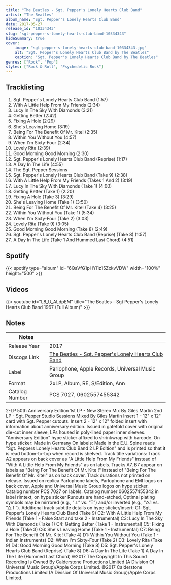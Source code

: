 ```yaml
---
title: "The Beatles - Sgt. Pepper's Lonely Hearts Club Band"
artist: "The Beatles"
album_name: "Sgt. Pepper's Lonely Hearts Club Band"
date: 2017-05-27
release_id: "10334343"
slug: "sgt-pepper-s-lonely-hearts-club-band-10334343"
hideSummary: true
cover:
    image: "sgt-pepper-s-lonely-hearts-club-band-10334343.jpg"
    alt: "Sgt. Pepper's Lonely Hearts Club Band by The Beatles"
    caption: "Sgt. Pepper's Lonely Hearts Club Band by The Beatles"
genres: ["Rock", "Pop"]
styles: ["Rock & Roll", "Psychedelic Rock"]
---
```

## Tracklisting
1. Sgt. Pepper's Lonely Hearts Club Band (1:57)
2. With A Little Help From My Friends (2:34)
3. Lucy In The Sky With Diamonds (3:21)
4. Getting Better (2:42)
5. Fixing A Hole (2:29)
6. She's Leaving Home (3:19)
7. Being For The Benefit Of Mr. Kite! (2:35)
8. Within You Without You (4:57)
9. When I'm Sixty-Four (2:34)
10. Lovely Rita (2:39)
11. Good Morning Good Morning (2:30)
12. Sgt. Pepper's Lonely Hearts Club Band (Reprise) (1:17)
13. A Day In The Life (4:55)
14. The Sgt. Pepper Sessions
15. Sgt. Pepper's Lonely Hearts Club Band (Take 9) (2:38)
16. With A Little Help From My Friends (Takes 1 And 2) (3:19)
17. Lucy In The Sky With Diamonds (Take 1) (4:00)
18. Getting Better (Take 1) (2:20)
19. Fixing A Hole (Take 3) (3:29)
20. She's Leaving Home (Take 1) (3:50)
21. Being For The Benefit Of Mr. Kite! (Take 4) (3:25)
22. Within You Without You (Take 1) (5:34)
23. When I'm Sixty-Four (Take 2) (3:03)
24. Lovely Rita (Take 9) (3:05)
25. Good Morning Good Morning (Take 8) (2:49)
26. Sgt. Pepper's Lonely Hearts Club Band (Reprise) (Take 8) (1:57)
27. A Day In The Life (Take 1 And Hummed Last Chord) (4:51)
## Spotify
{{< spotify type="album" id="6QaVfG1pHYl1z15ZxkvVDW" width="100%" height="500" >}}

## Videos
{{< youtube id="L8_U_ALdpEM" title="The Beatles - Sgt  Pepper's Lonely Hearts Club Band 1967 (Full Album)" >}}

## Notes
| Notes          |             |
| ---------------| ----------- |
| Release Year   | 2017 |
| Discogs Link   | [The Beatles - Sgt. Pepper's Lonely Hearts Club Band](https://www.discogs.com/release/10334343-The-Beatles-Sgt-Peppers-Lonely-Hearts-Club-Band) |
| Label          | Parlophone, Apple Records, Universal Music Group |
| Format         | 2xLP, Album, RE, S/Edition, Ann |
| Catalog Number | PCS 7027, 0602557455342 |

2-LP 50th Anniversary Edition  1st LP - New Stereo Mix By Giles Martin 2nd LP - Sgt. Pepper Studio Sessions Mixed By Giles Martin  Insert 1 - 12" x 12" card with Sgt. Pepper cutouts. Insert 2 - 12" x 12" folded insert with information about anniversary edition. Issued in gatefold cover with original die-cut inner sleeve, LPs housed in poly-lined paper inner sleeves.  "Anniversary Edition" hype sticker affixed to shrinkwrap with barcode.  On hype sticker: Made in Germany On labels: Made in the E.U.  Spine reads "Sgt. Peppers Lonely Hearts Club Band 2 LP Edition" and is printed so that it is read bottom-to-top when record is shelved.  Track title variations: Track A2 appears on back cover as "A Little Help From My Friends" instead of "With A Little Help From My Friends" as on labels. Tracks A7, B7 appear on labels as "Being For The Benefit Of Mr. Kite !" instead of "Being For The Benefit Of Mr. Kite!" as on back cover.  Track durations not printed on release.  Issued on replica Parlophone labels, Parlophone and EMI logos on back cover, Apple and Universal Music Group logos on hype sticker.  Catalog number PCS 7027 on labels. Catalog number 0602557455342 in label rimtext, on hype sticker  Runouts are hand-etched, Optimal plating symbols may be mirrored (e.g., “⊥” vs. “T”) and/or inverted (e.g., "△1 vs. ”△↾”).  Additional track subtitle details on hype sticker/insert: C1: Sgt. Pepper's Lonely Hearts Club Band (Take 9) C2: With A Little Help From My Friends (Take 1 - False Start and take 2 - Instrumental) C3: Lucy In The Sky With Diamonds (Take 1) C4: Getting Better (Take 1 - Instrumental) C5: Fixing a Hole (Take 3) C6: She's Leaving Home (Take 1 - Instrumental) C7: Being For The Benefit Of Mr. Kite! (Take 4) D1: Within You Without You (Take 1 - Indian Instruments) D2: When I'm Sixty-Four (Take 2) D3: Lovely Rita (Take 9) D4: Good Morning Good Morning (Take 8) D5: Sgt. Pepper's Lonely Hearts Club Band (Reprise) (Take 8) D6: A Day In The Life (Take 1) A Day In The Life (Hummed Last Chord)  ℗2017 The Copyright In This Sound Recording Is Owned By Calderstone Productions Limited (A Division Of Universal Music Group)/Apple Corps Limited. ©2017 Calderstone Productions Limited (A Division Of Universal Music Group)/Apple Corps Limited. 
